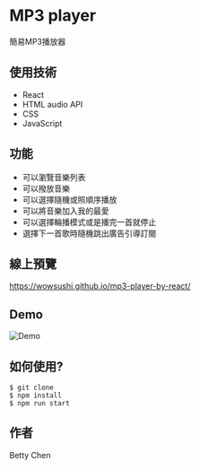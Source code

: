# MP3 player
簡易MP3播放器

## 使用技術
- React
- HTML audio API
- CSS
- JavaScript

## 功能
- 可以瀏覽音樂列表
- 可以撥放音樂
- 可以選擇隨機或照順序播放
- 可以將音樂加入我的最愛
- 可以選擇輪播模式或是播完一首就停止
- 選擇下一首歌時隨機跳出廣告引導訂閱

## 線上預覽
https://wowsushi.github.io/mp3-player-by-react/

## Demo
![Demo](http://g.recordit.co/GEfK2IxxAX.gif)

## 如何使用?
```
$ git clone
$ npm install
$ npm run start
```

## 作者
Betty Chen
